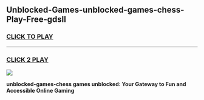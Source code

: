 
## Unblocked-Games-unblocked-games-chess-Play-Free-gdsll
<h3>
<a href="https://premium76.site?title=unblocked-games-chess&ref=24M">CLICK TO PLAY</a></h3>
<hr>

<h3>
<a href="https://premium76.site?title=unblocked-games-chess&ref=24M">CLICK 2 PLAY</a>
  
</h3>

<a href="https://premium76.site?title=unblocked-games-chess&ref=24M"><img src="https://clearcache.store/games.png"></a>


**unblocked-games-chess games unblocked: Your Gateway to Fun and Accessible Online Gaming**
